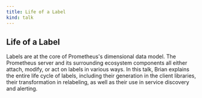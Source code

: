 ```yaml
---
title: Life of a Label
kind: talk
---
```


## Life of a Label

Labels are at the core of Prometheus's dimensional data model. The Prometheus
server and its surrounding ecosystem components all either attach, modify, or
act on labels in various ways. In this talk, Brian explains the entire life
cycle of labels, including their generation in the client libraries, their
transformation in relabeling, as well as their use in service discovery and
alerting.
